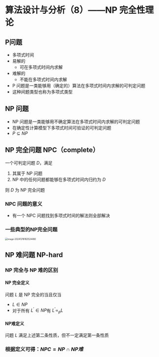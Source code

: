 # 算法设计与分析（8）——NP 完全性理论

## P问题

- 多项式时间
- 易解的
    - 可在多项式时间内求解
- 难解的
    - 不能在多项式时间内求解
- P 问题是一类能够用（确定的）算法在多项式时间内求解的可判定问题
- 这种间题类型也称为多项式类型

## NP 问题

- NP 问题是一类能够用不确定算法在多项式时间内求解的可判定问题
- 在确定性计算模型下多项式时间可验证的可判定问题
- $P\subseteq NP$

## NP 完全问题 NPC（complete）

一个可判定问题 $D$，满足

1. 其属于 NP 问题
2. NP 中的任何问题都能够在多项式时间内归约为 $D$

则 $D$ 为 NP 完全问题

### NPC 问题的意义

- 有一个 NPC 问题找到多项式时间的解法则全部解决

### 一些典型的NP完全问题

<img src="http://public.file.lvshuhuai.cn/images\image-20241216162524480.png" alt="image-20241216162524480" style="zoom:50%;" />

## NP 难问题 NP-hard

### NP 完全与 NP 难的区别

#### NP 完全定义

问题 $L$ 是 NP 完全的当且仅当

- $L\in NP$
- 对于所有 $L^\prime\in NP$有 $L^\prime\propto_pL$

#### NP难定义

问题 $L$ 满足上述第二条性质，但不一定满足第一条性质

### 根据定义可得：$NPC=NP\cap NP难$